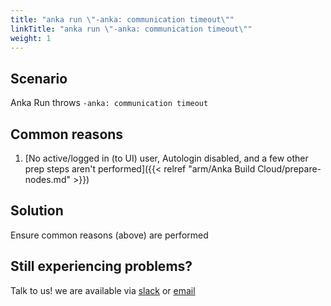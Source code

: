 ```yaml
---
title: "anka run \"-anka: communication timeout\""
linkTitle: "anka run \"-anka: communication timeout\""
weight: 1
---
```


## Scenario

Anka Run throws `-anka: communication timeout`

## Common reasons

1. [No active/logged in (to UI) user, Autologin disabled, and a few other prep steps aren't performed]({{< relref "arm/Anka Build Cloud/prepare-nodes.md" >}})

## Solution

Ensure common reasons (above) are performed

## Still experiencing problems?

Talk to us! we are available via [slack](https://slack.veertu.com/) or [email](mailto:support@veertu.com)

